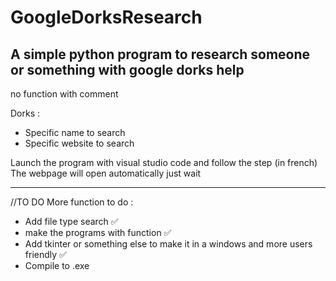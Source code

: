 # GoogleDorksResearch
A simple python program to research someone or something with google dorks help
-------------------------------------------------------------------------------------------------

no function
with comment

Dorks :
  - Specific name to search
  - Specific website to search
  


Launch the program with visual studio code and follow the step (in french)
The webpage will open automatically just wait


-------------------------------------------------------------------------------------------------
//TO DO
More function to do :
  - Add file type search ✅
  - make the programs with function ✅
  - Add tkinter or something else to make it in a windows and more users friendly ✅
  - Compile to .exe
  

